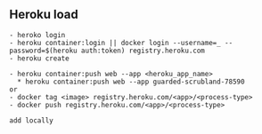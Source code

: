 ## Heroku load
    
    - heroko login
    - heroku container:login || docker login --username=_ --password=$(heroku auth:token) registry.heroku.com
    - heroku create
    
    - heroku container:push web --app <heroku_app_name>
      * heroku container:push web --app guarded-scrubland-78590
    or
    - docker tag <image> registry.heroku.com/<app>/<process-type>
    - docker push registry.heroku.com/<app>/<process-type>
    
    add locally
    